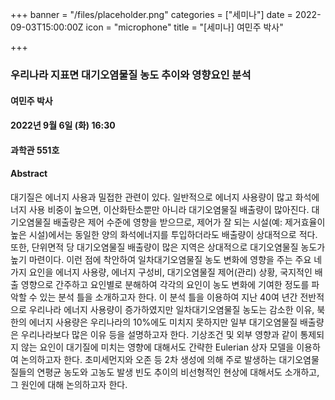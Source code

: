 +++
banner = "/files/placeholder.png"
categories = ["세미나"]
date = 2022-09-03T15:00:00Z
icon = "microphone"
title = "[세미나] 여민주 박사"

+++
### 우리나라 지표면 대기오염물질 농도 추이와 영향요인 분석

#### 여민주 박사

#### 2022년 9월 6일 (화) 16:30

#### 과학관 551호

#### Abstract

대기질은 에너지 사용과 밀접한 관련이 있다. 일반적으로 에너지 사용량이 많고 화석에너지 사용 비중이 높으면, 이산화탄소뿐만 아니라 대기오염물질 배출량이 많아진다. 대기오염물질 배출량은 제어 수준에 영향을 받으므로, 제어가 잘 되는 시설(예: 제거효율이 높은 시설)에서는 동일한 양의 화석에너지를 투입하더라도 배출량이 상대적으로 적다. 또한, 단위면적 당 대기오염물질 배출량이 많은 지역은 상대적으로 대기오염물질 농도가 높기 마련이다. 이런 점에 착안하여 일차대기오염물질 농도 변화에 영향을 주는 주요 네 가지 요인을 에너지 사용량, 에너지 구성비, 대기오염물질 제어(관리) 상황, 국지적인 배출 영향으로 간주하고 요인별로 분해하여 각각의 요인이 농도 변화에 기여한 정도를 파악할 수 있는 분석 틀을 소개하고자 한다. 이 분석 틀을 이용하여 지난 40여 년간 전반적으로 우리나라 에너지 사용량이 증가하였지만 일차대기오염물질 농도는 감소한 이유, 북한의 에너지 사용량은 우리나라의 10%에도 미치지 못하지만 일부 대기오염물질 배출량은 우리나라보다 많은 이유 등을 설명하고자 한다. 기상조건 및 외부 영향과 같이 통제되지 않는 요인이 대기질에 미치는 영향에 대해서도 간략한 Eulerian 상자 모델을 이용하여 논의하고자 한다. 초미세먼지와 오존 등 2차 생성에 의해 주로 발생하는 대기오염물질들의 연평균 농도와 고농도 발생 빈도 추이의 비선형적인 현상에 대해서도 소개하고, 그 원인에 대해 논의하고자 한다.